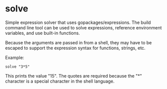 # solve
Simple expression solver that uses gopackages/expressions. The build command line tool
can be used to solve expressions, reference environment variables, and use built-in functions.

Because the arguments are passed in from a shell, they may have to be escaped to support
the expression syntax for functions, strings, etc.

Example:

    
    solve "3*5"
    
This prints the value "15". The quotes are required because the "*" character is a special
character in the shell language.
